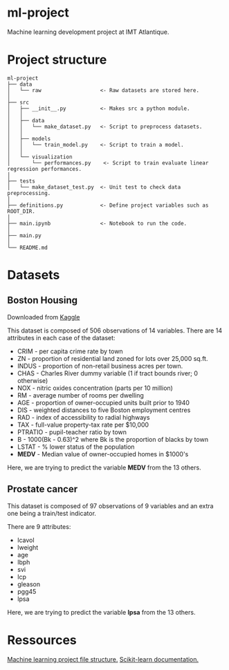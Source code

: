 # ml-project
Machine learning development project at IMT Atlantique.

# Project structure

    ml-project
    ├── data             
    │   └── raw                   <- Raw datasets are stored here.
    │
    ├── src 
    │   ├── __init__.py           <- Makes src a python module.    
    │   │
    │   ├── data          
    │   │   └── make_dataset.py   <- Script to preprocess datasets.
    │   │
    │   ├── models        
    │   │   └── train_model.py    <- Script to train a model.
    │   │
    │   └── visualization         
    │       └── performances.py    <- Script to train evaluate linear regression performances.
    │
    ├── tests                   
    │   └── make_dataset_test.py  <- Unit test to check data preprocessing.
    │
    ├── definitions.py            <- Define project variables such as ROOT_DIR.
    │
    ├── main.ipynb                <- Notebook to run the code.
    │
    ├── main.py                   
    │
    └── README.md

# Datasets
## Boston Housing
Downloaded from [Kaggle](https://www.kaggle.com/datasets/altavish/boston-housing-dataset) 

This dataset is composed of 506 observations of 14 variables.
There are 14 attributes in each case of the dataset:
- CRIM - per capita crime rate by town
- ZN - proportion of residential land zoned for lots over 25,000 sq.ft.
- INDUS - proportion of non-retail business acres per town.
- CHAS - Charles River dummy variable (1 if tract bounds river; 0 otherwise)
- NOX - nitric oxides concentration (parts per 10 million)
- RM - average number of rooms per dwelling
- AGE - proportion of owner-occupied units built prior to 1940
- DIS - weighted distances to five Boston employment centres
- RAD - index of accessibility to radial highways
- TAX - full-value property-tax rate per $10,000
- PTRATIO - pupil-teacher ratio by town
- B - 1000(Bk - 0.63)^2 where Bk is the proportion of blacks by town
- LSTAT - % lower status of the population
- **MEDV** - Median value of owner-occupied homes in $1000's

Here, we are trying to predict the variable **MEDV** from the 13 others. 

## Prostate cancer

This dataset is composed of 97 observations of 9 variables and an extra one being a train/test indicator.

There are 9 attributes:
- lcavol
- lweight 
- age
- lbph
- svi
- lcp
- gleason
- pgg45
- lpsa

Here, we are trying to predict the variable **lpsa** from the 13 others. 

# Ressources
[Machine learning project file structure.](https://neptune.ai/blog/how-to-organize-deep-learning-projects-best-practices)
[Scikit-learn documentation.](https://scikit-learn.org/stable/)
